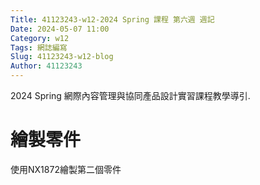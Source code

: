```yaml
---
Title: 41123243-w12-2024 Spring 課程 第六週 週記
Date: 2024-05-07 11:00
Category: w12
Tags: 網誌編寫
Slug: 41123243-w12-blog
Author: 41123243
---
```


2024 Spring 網際內容管理與協同產品設計實習課程教學導引.

<!-- PELICAN_END_SUMMARY -->

# 繪製零件
使用NX1872繪製第二個零件